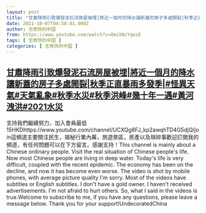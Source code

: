 ```yaml
---
layout: post
title: "甘肅降雨引致爆發泥石流房屋被埋|將近一個月的降水讓新蓋的房子多處開裂|秋季正直暴雨多發季|#怪異天氣#天氣亂象#秋季水災#秋季洪峰#幾十年一遇#黃河洩洪#2021水災"
date: 2021-10-07T04:58:01.000Z
author: 无修饰的中国
from: https://www.youtube.com/watch?v=OmiXAcYqozE
tags: [ 无修饰的中国 ]
categories: [ 无修饰的中国 ]
---
```

<!--1633582681000-->
[甘肅降雨引致爆發泥石流房屋被埋|將近一個月的降水讓新蓋的房子多處開裂|秋季正直暴雨多發季|#怪異天氣#天氣亂象#秋季水災#秋季洪峰#幾十年一遇#黃河洩洪#2021水災](https://www.youtube.com/watch?v=OmiXAcYqozE)
------

<div>
支持我們繼續努力，加入會員最低15HKDhttps://www.youtube.com/channel/UCXQg8FJ_kp2awqhTD4G5djQ/join這頻道主要關注民生，揭秘行業內幕，旅遊景區，房產以及瑣碎事歡迎訂閱我的頻道，有任何問題可以在下方留言。感謝支持！This channel is mainly about a Chinese ordinary people. Visit the real situation of Chinese people's life. Now most Chinese people are living in deep water. Today's life is very difficult, coupled with the recent epidemic. The economy has been on the decline, and now it has become even worse. The video is shot by mobile phones, with average picture quality I'm sorry. Most of the videos have subtitles or English subtitles. I don't have a gold owner. I haven't received advertisements. I'm not afraid to hurt others. So, what I said in the videos is true.Welcome to subscribe to me, if you have any questions, please leave a message below. Thank you for your support!UndecoratedChina
</div>
